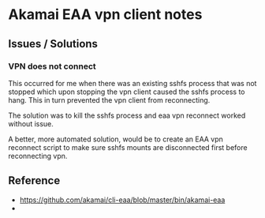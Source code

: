 
# Akamai EAA vpn client notes

## Issues / Solutions

### VPN does not connect

This occurred for me when there was an existing sshfs process that was not stopped which upon stopping the vpn client caused the sshfs process to hang.
This in turn prevented the vpn client from reconnecting.

The solution was to kill the sshfs process and eaa vpn reconnect worked without issue.

A better, more automated solution, would be to create an EAA vpn reconnect script to make sure sshfs mounts are disconnected first before reconnecting vpn.

## Reference

- https://github.com/akamai/cli-eaa/blob/master/bin/akamai-eaa
- 